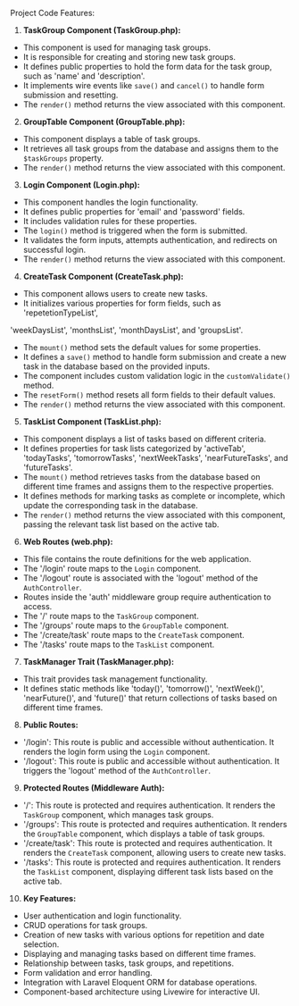 Project Code Features:

1. **TaskGroup Component (TaskGroup.php):**
- This component is used for managing task groups.
- It is responsible for creating and storing new task groups.
- It defines public properties to hold the form data for the task group, such as 'name' and 'description'.
- It implements wire events like `save()` and `cancel()` to handle form submission and resetting.
- The `render()` method returns the view associated with this component.

2. **GroupTable Component (GroupTable.php):**
- This component displays a table of task groups.
- It retrieves all task groups from the database and assigns them to the `$taskGroups` property.
- The `render()` method returns the view associated with this component.

3. **Login Component (Login.php):**
- This component handles the login functionality.
- It defines public properties for 'email' and 'password' fields.
- It includes validation rules for these properties.
- The `login()` method is triggered when the form is submitted.
- It validates the form inputs, attempts authentication, and redirects on successful login.
- The `render()` method returns the view associated with this component.

4. **CreateTask Component (CreateTask.php):**
- This component allows users to create new tasks.
- It initializes various properties for form fields, such as 'repetetionTypeList',

'weekDaysList', 'monthsList', 'monthDaysList', and 'groupsList'.
- The `mount()` method sets the default values for some properties.
- It defines a `save()` method to handle form submission and create a new task in the database based on the provided inputs.
- The component includes custom validation logic in the `customValidate()` method.
- The `resetForm()` method resets all form fields to their default values.
- The `render()` method returns the view associated with this component.

5. **TaskList Component (TaskList.php):**
- This component displays a list of tasks based on different criteria.
- It defines properties for task lists categorized by 'activeTab', 'todayTasks', 'tomorrowTasks', 'nextWeekTasks', 'nearFutureTasks', and 'futureTasks'.
- The `mount()` method retrieves tasks from the database based on different time frames and assigns them to the respective properties.
- It defines methods for marking tasks as complete or incomplete, which update the corresponding task in the database.
- The `render()` method returns the view associated with this component, passing the relevant task list based on the active tab.

6. **Web Routes (web.php):**
- This file contains the route definitions for the web application.
- The '/login' route maps to the `Login` component.
- The '/logout' route is associated with the 'logout' method of the `AuthController`.
- Routes inside the 'auth' middleware group require authentication to access.
- The '/' route maps to the `TaskGroup` component.
- The '/groups' route maps to the `GroupTable` component.
- The '/create/task' route maps to the `CreateTask` component.
- The '/tasks' route maps to the `TaskList` component.

7. **TaskManager Trait (TaskManager.php):**
- This trait provides task management functionality.
- It defines static methods like 'today()', 'tomorrow()', 'nextWeek()', 'nearFuture()', and 'future()' that return collections of tasks based on different time frames.

8. **Public Routes:**
- '/login': This route is public and accessible without authentication. It renders the login form using the `Login` component.
- '/logout': This route is public and accessible without authentication. It triggers the 'logout' method of the `AuthController`.

9. **Protected Routes (Middleware Auth):**
- '/': This route is protected and requires authentication. It renders the `TaskGroup` component, which manages task groups.
- '/groups': This route is protected and requires authentication. It renders the `GroupTable` component, which displays a table of task groups.
- '/create/task': This route is protected and requires authentication. It renders the `CreateTask` component, allowing users to create new tasks.
- '/tasks': This route is protected and requires authentication. It renders the `TaskList` component, displaying different task lists based on the active tab.

10. **Key Features:**
- User authentication and login functionality.
- CRUD operations for task groups.
- Creation of new tasks with various options for repetition and date selection.
- Displaying and managing tasks based on different time frames.
- Relationship between tasks, task groups, and repetitions.
- Form validation and error handling.
- Integration with Laravel Eloquent ORM for database operations.
- Component-based architecture using Livewire for interactive UI.
